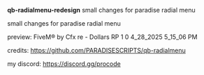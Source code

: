 **qb-radialmenu-redesign**
small changes for paradise radial menu

small changes for paradise radial menu

preview: FiveM® by Cfx re - Dollars RP 1 0 4_28_2025 5_15_06 PM

credits: https://github.com/PARADISESCRIPTS/qb-radialmenu

my discord: https://discord.gg/procode
